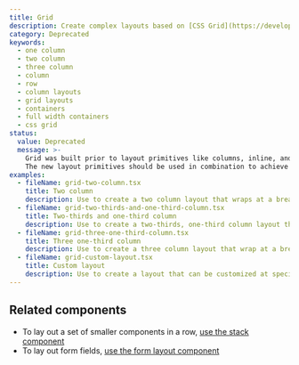 ```yaml
---
title: Grid
description: Create complex layouts based on [CSS Grid](https://developer.mozilla.org/en-US/docs/Web/CSS/grid).
category: Deprecated
keywords:
  - one column
  - two column
  - three column
  - column
  - row
  - column layouts
  - grid layouts
  - containers
  - full width containers
  - css grid
status:
  value: Deprecated
  message: >-
    Grid was built prior to layout primitives like columns, inline, and stack. Comparatively, grid is difficult to learn, document, and understand its usage in a codebase.
    The new layout primitives should be used in combination to achieve similar results to grid.
examples:
  - fileName: grid-two-column.tsx
    title: Two column
    description: Use to create a two column layout that wraps at a breakpoint and aligns to a twelve column grid.
  - fileName: grid-two-thirds-and-one-third-column.tsx
    title: Two-thirds and one-third column
    description: Use to create a two-thirds, one-third column layout that wraps at a breakpoint and aligns to a twelve column grid.
  - fileName: grid-three-one-third-column.tsx
    title: Three one-third column
    description: Use to create a three column layout that wrap at a breakpoint and aligns to a twelve column grid.
  - fileName: grid-custom-layout.tsx
    title: Custom layout
    description: Use to create a layout that can be customized at specific breakpoints.
---
```


## Related components

- To lay out a set of smaller components in a row, [use the stack component](https://polaris.shopify.com/components/layout-and-structure/stack)
- To lay out form fields, [use the form layout component](https://polaris.shopify.com/components/form-layout)
